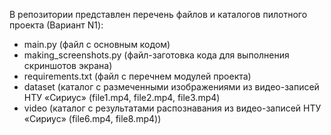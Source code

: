 В репозитории представлен перечень файлов и каталогов пилотного проекта (Вариант N1):
- main.py (файл с основным кодом)
- making_screenshots.py (файл-заготовка кода для выполнения скриншотов экрана)
- requirements.txt (файл с перечнем модулей проекта)
- dataset (каталог с размеченными изображениями из видео-записей НТУ «Сириус» (file1.mp4, file2.mp4, file3.mp4)
- video (каталог с результатами распознавания из видео-записей НТУ «Сириус» (file6.mp4, file8.mp4))

